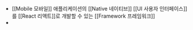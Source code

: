 - [[Mobile 모바일]] 애플리케이션의 [[Native 네이티브]] [[UI 사용자 인터페이스]]를 [[React 리액트]]로 개발할 수 있는 [[Framework 프레임워크]]
-